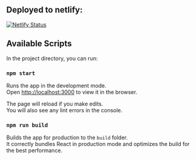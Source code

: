 ## Deployed to netlify:

[![Netlify Status](https://api.netlify.com/api/v1/badges/e4e462fb-cd0d-4ec5-9ace-311fec629f5e/deploy-status)](https://app.netlify.com/sites/ifi-rom/deploys)

## Available Scripts

In the project directory, you can run:

### `npm start`

Runs the app in the development mode.<br />
Open [http://localhost:3000](http://localhost:3000) to view it in the browser.

The page will reload if you make edits.<br />
You will also see any lint errors in the console.

### `npm run build`

Builds the app for production to the `build` folder.<br />
It correctly bundles React in production mode and optimizes the build for the best performance.

